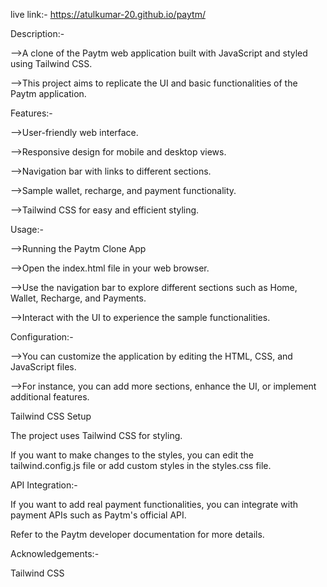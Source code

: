 
live link:- https://atulkumar-20.github.io/paytm/

Description:-


-->A clone of the Paytm web application built with JavaScript and styled using Tailwind CSS. 

-->This project aims to replicate the UI and basic functionalities of the Paytm application.

Features:-

-->User-friendly web interface.

-->Responsive design for mobile and desktop views.

-->Navigation bar with links to different sections.

-->Sample wallet, recharge, and payment functionality.

-->Tailwind CSS for easy and efficient styling.


Usage:-

-->Running the Paytm Clone App

-->Open the index.html file in your web browser.

-->Use the navigation bar to explore different sections such as Home, Wallet, Recharge, and Payments.

-->Interact with the UI to experience the sample functionalities.

Configuration:-

-->You can customize the application by editing the HTML, CSS, and JavaScript files. 

-->For instance, you can add more sections, enhance the UI, or implement additional features.

Tailwind CSS Setup

The project uses Tailwind CSS for styling. 

If you want to make changes to the styles, you can edit the tailwind.config.js file or add custom styles in the styles.css file.


API Integration:-

If you want to add real payment functionalities, you can integrate with payment APIs such as Paytm's official API. 

Refer to the Paytm developer documentation for more details.


Acknowledgements:-

Tailwind CSS











